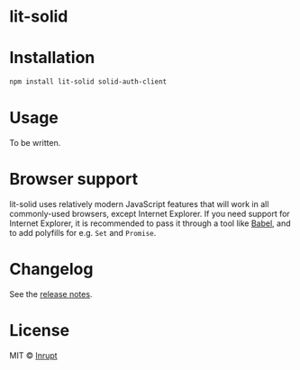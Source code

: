 # lit-solid

# Installation

```bash
npm install lit-solid solid-auth-client
```

# Usage

To be written.

# Browser support

lit-solid uses relatively modern JavaScript features that will work in all commonly-used browsers, except Internet Explorer. If you need support for Internet Explorer, it is recommended to pass it through a tool like [Babel](https://babeljs.io), and to add polyfills for e.g. `Set` and `Promise`.

# Changelog

See the [release notes](./CHANGELOG.md).

# License

MIT © [Inrupt](https://inrupt.com)
